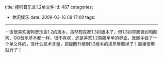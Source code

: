 title: 搜狗音乐盒1.2单文件
id: 487
categories:
  - 休闲娱乐
date: 2009-03-16 08:17:00
tags:
---

一直很喜欢搜狗音乐盒1.2的版本，虽然现在都1.3的版本了，但1.3的界面做的和酷狗、QQ音乐基本都一样，很不喜欢，还是喜欢1.2简简单单的界面，就随手做了一个单文件的，没什么技术含量，把提醒升级到1.3版本的提示屏蔽掉了！直接使用就行了！
</br>